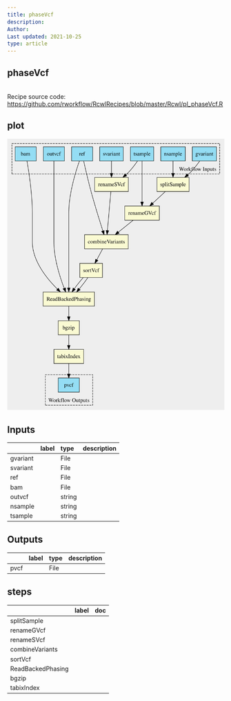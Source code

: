 ```yaml
---
title: phaseVcf
description: 
Author: 
Last updated: 2021-10-25
type: article
---
```

## phaseVcf
<br>Recipe source code: <https://github.com/rworkflow/RcwlRecipes/blob/master/Rcwl/pl_phaseVcf.R>
## plot
![## phaseVcf](/plots/phaseVcf.svg)
## Inputs
|         |label |type   |description  |
|:--------|:-----|:------|:------------|
|gvariant |      |File   |  |
|svariant |      |File   |  |
|ref      |      |File   |  |
|bam      |      |File   |  |
|outvcf   |      |string |  |
|nsample  |      |string |  |
|tsample  |      |string |  |
## Outputs
|     |label        |type |description  |
|:----|:------------|:----|:------------|
|pvcf |  |File |  |
## steps
|                  |label        |doc          |
|:-----------------|:------------|:------------|
|splitSample       |  |  |
|renameGVcf        |  |  |
|renameSVcf        |  |  |
|combineVariants   |  |  |
|sortVcf           |  |  |
|ReadBackedPhasing |  |  |
|bgzip             |  |  |
|tabixIndex        |  |  |

